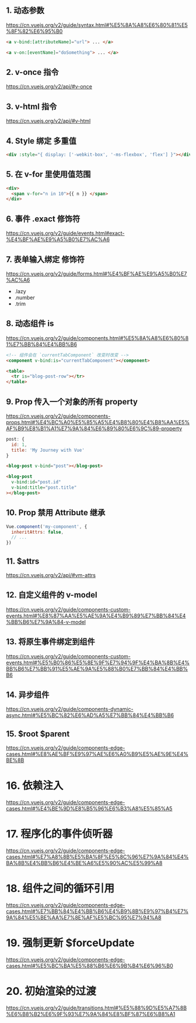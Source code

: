 ## 1. 动态参数

https://cn.vuejs.org/v2/guide/syntax.html#%E5%8A%A8%E6%80%81%E5%8F%82%E6%95%B0

```html
<a v-bind:[attributeName]="url"> ... </a>

<a v-on:[eventName]="doSomething"> ... </a>
```


## 2. v-once 指令

https://cn.vuejs.org/v2/api/#v-once


## 3. v-html 指令

https://cn.vuejs.org/v2/api/#v-html


## 4. Style 绑定 多重值

```html
<div :style="{ display: ['-webkit-box', '-ms-flexbox', 'flex'] }"></div>
```


## 5. 在 v-for 里使用值范围

```html
<div>
  <span v-for="n in 10">{{ n }} </span>
</div>
```


## 6. 事件 .exact 修饰符

https://cn.vuejs.org/v2/guide/events.html#exact-%E4%BF%AE%E9%A5%B0%E7%AC%A6


## 7. 表单输入绑定 修饰符

https://cn.vuejs.org/v2/guide/forms.html#%E4%BF%AE%E9%A5%B0%E7%AC%A6

- .lazy
- .number
- .trim


## 8. 动态组件 is

https://cn.vuejs.org/v2/guide/components.html#%E5%8A%A8%E6%80%81%E7%BB%84%E4%BB%B6

```html
<!-- 组件会在 `currentTabComponent` 改变时改变 -->
<component v-bind:is="currentTabComponent"></component>
```

```html
<table>
  <tr is="blog-post-row"></tr>
</table>
```


## 9. Prop 传入一个对象的所有 property

https://cn.vuejs.org/v2/guide/components-props.html#%E4%BC%A0%E5%85%A5%E4%B8%80%E4%B8%AA%E5%AF%B9%E8%B1%A1%E7%9A%84%E6%89%80%E6%9C%89-property

```javascript
post: {
  id: 1,
  title: 'My Journey with Vue'
}
```
```html
<blog-post v-bind="post"></blog-post>
```
```html
<blog-post
  v-bind:id="post.id"
  v-bind:title="post.title"
></blog-post>
```


## 10. Prop 禁用 Attribute 继承

```javascript
Vue.component('my-component', {
  inheritAttrs: false,
  // ...
})
```


## 11. $attrs

https://cn.vuejs.org/v2/api/#vm-attrs


## 12. 自定义组件的 v-model

https://cn.vuejs.org/v2/guide/components-custom-events.html#%E8%87%AA%E5%AE%9A%E4%B9%89%E7%BB%84%E4%BB%B6%E7%9A%84-v-model


## 13. 将原生事件绑定到组件

https://cn.vuejs.org/v2/guide/components-custom-events.html#%E5%B0%86%E5%8E%9F%E7%94%9F%E4%BA%8B%E4%BB%B6%E7%BB%91%E5%AE%9A%E5%88%B0%E7%BB%84%E4%BB%B6


## 14. 异步组件

https://cn.vuejs.org/v2/guide/components-dynamic-async.html#%E5%BC%82%E6%AD%A5%E7%BB%84%E4%BB%B6


## 15. $root  $parent

https://cn.vuejs.org/v2/guide/components-edge-cases.html#%E8%AE%BF%E9%97%AE%E6%A0%B9%E5%AE%9E%E4%BE%8B


# 16. 依赖注入

https://cn.vuejs.org/v2/guide/components-edge-cases.html#%E4%BE%9D%E8%B5%96%E6%B3%A8%E5%85%A5


# 17. 程序化的事件侦听器

https://cn.vuejs.org/v2/guide/components-edge-cases.html#%E7%A8%8B%E5%BA%8F%E5%8C%96%E7%9A%84%E4%BA%8B%E4%BB%B6%E4%BE%A6%E5%90%AC%E5%99%A8


# 18. 组件之间的循环引用

https://cn.vuejs.org/v2/guide/components-edge-cases.html#%E7%BB%84%E4%BB%B6%E4%B9%8B%E9%97%B4%E7%9A%84%E5%BE%AA%E7%8E%AF%E5%BC%95%E7%94%A8


# 19. 强制更新 $forceUpdate

https://cn.vuejs.org/v2/guide/components-edge-cases.html#%E5%BC%BA%E5%88%B6%E6%9B%B4%E6%96%B0


# 20. 初始渲染的过渡

https://cn.vuejs.org/v2/guide/transitions.html#%E5%88%9D%E5%A7%8B%E6%B8%B2%E6%9F%93%E7%9A%84%E8%BF%87%E6%B8%A1